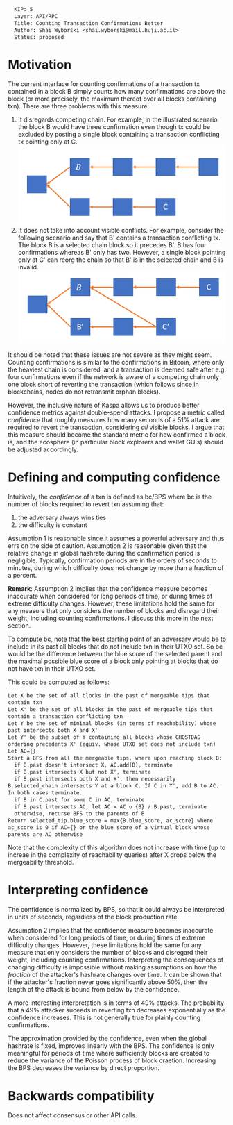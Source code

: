 ```
  KIP: 5
  Layer: API/RPC
  Title: Counting Transaction Confirmations Better
  Author: Shai Wyborski <shai.wyborski@mail.huji.ac.il>
  Status: proposed
```

# Motivation
The current interface for counting confirmations of a transaction tx contained in a block B simply counts how many confirmations are above the block (or more precisely, the maximum thereof over all blocks containing txn). There are three problems with this measure:
1. It disregards competing chain. For example, in the illustrated scenario the block B would have three confirmation even though tx could be excluded by posting a single block containing a transaction conflicting tx pointing only at C.
![](kip-0005-1.png)
2. It does not take into account visible conflicts. For example, consider the following scenario and say that B' contains a transaction conflicting tx. The block B is a selected chain block so it precedes B'. B has four confirmations whereas B' only has two. However, a single block pointing only at C' can reorg the chain so that B' is in the selected chain and B is invalid.
![](kip-0005-2.png)

It should be noted that these issues are not severe as they might seem. Counting confirmations is similar to the confirmations in Bitcoin, where only the heaviest chain is considered, and a transaction is deemed safe after e.g. four confirmations even if the network is aware of a competing chain only one block short of reverting the transaction (which follows since in blockchains, nodes do not retransmit orphan blocks).

However, the inclusive nature of Kaspa allows us to produce better confidence metrics against double-spend attacks. I propose a metric called *confidence* that roughly measures how many seconds of a 51% attack are required to revert the transaction, considering *all* visible blocks. I argue that this measure should become the standard metric for how confirmed a block is, and the ecosphere (in particular block explorers and wallet GUIs) should be adjusted accordingly.

# Defining and computing confidence
Intuitively, the *confidence* of a txn is defined as bc/BPS where bc is the number of blocks required to revert txn assuming that:
1. the adversary always wins ties
2. the difficulty is constant

Assumption 1 is reasonable since it assumes a powerful adversary and thus errs on the side of caution. Assumption 2 is reasonable given that the relative change in global hashrate during the confirmation period is negligible. Typically, confirmation periods are in the orders of seconds to minutes, during which difficulty does not change by more than a fraction of a percent.

**Remark**: Assumption 2 implies that the confidence measure becomes inaccurate when considered for long periods of time, or during times of extreme difficulty changes. However, these limitations hold the same for any measure that only considers the number of blocks and disregard their weight, including counting confirmations. I discuss this more in the next section.

To compute bc, note that the best starting point of an adversary would be to include in its past all blocks that do not include txn in their UTXO set. So bc would be the difference between the blue score of the selected parent and the maximal possible blue score of a block only pointing at blocks that do not have txn in their UTXO set.

This could be computed as follows:

    Let X be the set of all blocks in the past of mergeable tips that contain txn
    Let X' be the set of all blocks in the past of mergeable tips that contain a transaction conflicting txn
    Let Y be the set of minimal blocks (in terms of reachability) whose past intersects both X and X'
    Let Y' be the subset of Y containing all blocks whose GHOSTDAG ordering precedents X' (equiv. whose UTXO set does not include txn)
    Let AC={}
    Start a BFS from all the mergeable tips, where upon reaching block B:
      if B.past doesn't intersect X, AC.add(B), terminate
      if B.past intersects X but not X', terminate
      if B.past intersects both X and X', then necessarily B.selected_chain intersects Y at a block C. If C in Y', add B to AC. In both cases terminate.
      if B in C.past for some C in AC, terminate
      if B.past intersects AC, let AC = AC ∪ {B} / B.past, terminate
      otherwise, recurse BFS to the parents of B
    Return selected_tip.blue_score = max{B.blue_score, ac_score} where ac_score is 0 if AC={} or the blue score of a virtual block whose parents are AC otherwise
 
Note that the complexity of this algorithm does not increase with time (up to increae in the complexity of reachability queries) after X drops below the mergeability threshold.

# Interpreting confidence
The confidence is normalized by BPS, so that it could always be interpreted in units of seconds, regardless of the block production rate.

Assumption 2 implies that the confidence measure becomes inaccurate when considered for long periods of time, or during times of extreme difficulty changes. However, these limitations hold the same for any measure that only considers the number of blocks and disregard their weight, including counting confirmations. Interpreting the consequences of changing difficulty is impossible without making assumptions on how the *fraction* of the attacker's hashrate changes over time. It can be shown that if the attacker's fraction never goes significantly above 50%, then the length of the attack is bound from below by the confidence.

A more interesting interpretation is in terms of 49% attacks. The probability that a 49% attacker suceeds in reverting txn decreases exponentially as the confidence increases. This is not generally true for plainly counting confirmations.

The approximation provided by the confidence, even when the global hashrate is fixed, improves linearly with the BPS. The confidence is only meaningful for periods of time where sufficiently blocks are created to reduce the variance of the Poisson process of block craetion. Increasing the BPS decreases the variance by direct proportion.

# Backwards compatibility
Does not affect consensus or other API calls.
